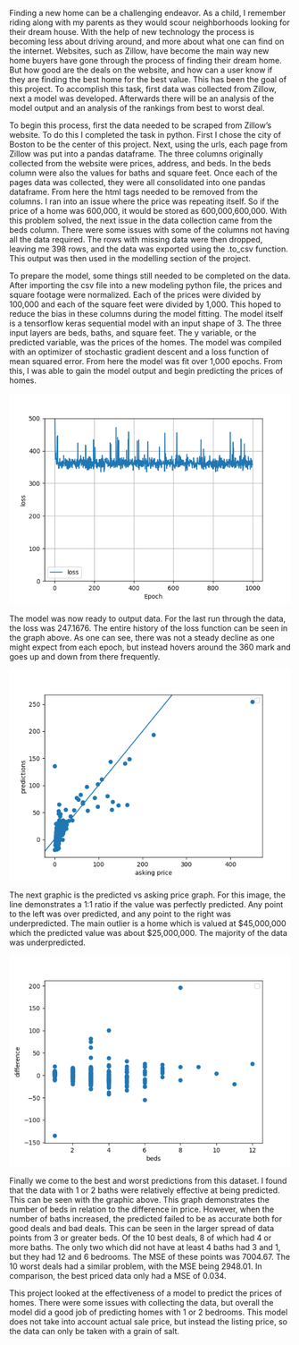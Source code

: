 Finding a new home can be a challenging endeavor. As a child, I remember riding along with my parents as they would scour neighborhoods looking for their dream house. With the help of new technology the process is becoming less about driving around, and more about what one can find on the internet. Websites, such as Zillow, have become the main way new home buyers have gone through the process of finding their dream home. But how good are the deals on the website, and how can a user know if they are finding the best home for the best value. This has been the goal of this project. To accomplish this task, first data was collected from Zillow, next a model was developed. Afterwards there will be an analysis of the model output and an analysis of the rankings from best to worst deal. 

To begin this process, first the data needed to be scraped from Zillow’s website. To do this I completed the task in python. First I chose the city of Boston to be the center of this project. Next, using the urls, each page from Zillow was put into a pandas dataframe. The three columns originally collected from the website were prices, address, and beds. In the beds column were also the values for baths and square feet. Once each of the pages data was collected, they were all consolidated into one pandas dataframe. From here the html tags needed to be removed from the columns. I ran into an issue where the price was repeating itself. So if the price of a home was 600,000, it would be stored as 600,000,600,000. With this problem solved, the next issue in the data collection came from the beds column. There were some issues with some of the columns not having all the data required. The rows with missing data were then dropped, leaving me 398 rows, and the data was exported using the .to_csv function. This output was then used in the modelling section of the project.

To prepare the model, some things still needed to be completed on the data. After importing the csv file into a new modeling python file, the prices and square footage were normalized. Each of the prices were divided by 100,000 and each of the square feet were divided by 1,000. This hoped to reduce the bias in these columns during the model fitting. The model itself is a tensorflow keras sequential model with an input shape of 3. The three input layers are beds, baths, and square feet. The y variable, or the predicted variable, was the prices of the homes. The model was compiled with an optimizer of stochastic gradient descent and a loss function of mean squared error. From here the model was fit over 1,000 epochs. From this, I was able to gain the model output and begin predicting the prices of homes. 

![Alt Text](/project1_mse.png)

The model was now ready to output data. For the last run through the data, the loss was 247.1676. The entire history of the loss function can be seen in the graph above. As one can see, there was not a steady decline as one might expect from each epoch, but instead hovers around the 360 mark and goes up and down from there frequently. 

![Alt_Text](/project1_predvasking.png)

The next graphic is the predicted vs asking price graph. For this image, the line demonstrates a 1:1 ratio if the value was perfectly predicted. Any point to the left was over predicted, and any point to the right was underpredicted. The main outlier is a home which is valued at $45,000,000 which the predicted value was about $25,000,000. The majority of the data was underpredicted. 

![Alt_Text](/project1_bedsvdiff.png)

Finally we come to the best and worst predictions from this dataset. I found that the data with 1 or 2 baths were relatively effective at being predicted. This can be seen with the graphic above. This graph demonstrates the number of beds in relation to the difference in price. However, when the number of baths increased, the predicted failed to be as accurate both for good deals and bad deals. This can be seen in the larger spread of data points from 3 or greater beds. Of the 10 best deals, 8 of which had 4 or more baths. The only two which did not have at least 4 baths had 3 and 1, but they had 12 and 6 bedrooms. The MSE of these points was 7004.67. The 10 worst deals had a similar problem, with the MSE being 2948.01. In comparison, the best priced data only had a MSE of 0.034. 

This project looked at the effectiveness of a model to predict the prices of homes. There were some issues with collecting the data, but overall the model did a good job of predicting homes with 1 or 2 bedrooms. This model does not take into account actual sale price, but instead the listing price, so the data can only be taken with a grain of salt. 
